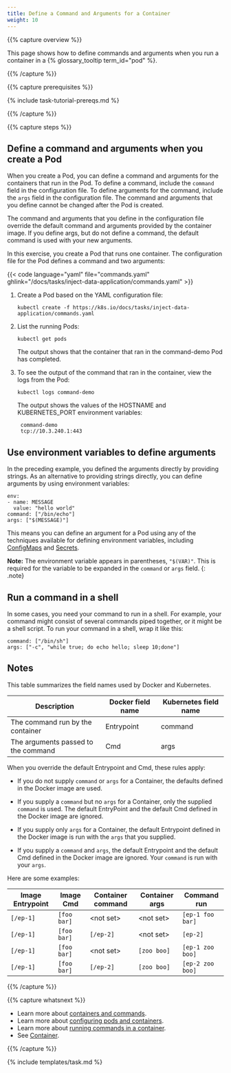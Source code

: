```yaml
---
title: Define a Command and Arguments for a Container
weight: 10
---
```


{{% capture overview %}}

This page shows how to define commands and arguments when you run a container
in a {% glossary_tooltip term_id="pod" %}.

{{% /capture %}}


{{% capture prerequisites %}}

{% include task-tutorial-prereqs.md %}

{{% /capture %}}


{{% capture steps %}}

## Define a command and arguments when you create a Pod

When you create a Pod, you can define a command and arguments for the
containers that run in the Pod. To define a command, include the `command`
field in the configuration file. To define arguments for the command, include
the `args` field in the configuration file. The command and arguments that
you define cannot be changed after the Pod is created.

The command and arguments that you define in the configuration file
override the default command and arguments provided by the container image.
If you define args, but do not define a command, the default command is used
with your new arguments.

In this exercise, you create a Pod that runs one container. The configuration
file for the Pod defines a command and two arguments:

{{< code language="yaml" file="commands.yaml" ghlink="/docs/tasks/inject-data-application/commands.yaml" >}}

1. Create a Pod based on the YAML configuration file:

       kubectl create -f https://k8s.io/docs/tasks/inject-data-application/commands.yaml

1. List the running Pods:

       kubectl get pods

    The output shows that the container that ran in the command-demo Pod has
    completed.

1. To see the output of the command that ran in the container, view the logs
from the Pod:

       kubectl logs command-demo

    The output shows the values of the HOSTNAME and KUBERNETES_PORT environment
    variables:

        command-demo
        tcp://10.3.240.1:443

## Use environment variables to define arguments

In the preceding example, you defined the arguments directly by
providing strings. As an alternative to providing strings directly,
you can define arguments by using environment variables:

    env:
    - name: MESSAGE
      value: "hello world"
    command: ["/bin/echo"]
    args: ["$(MESSAGE)"]

This means you can define an argument for a Pod using any of
the techniques available for defining environment variables, including
[ConfigMaps](/docs/tasks/configure-pod-container/configure-pod-configmap/)
and
[Secrets](/docs/concepts/configuration/secret/).

**Note:** The environment variable appears in parentheses, `"$(VAR)"`. This is
required for the variable to be expanded in the `command` or `args` field.
{: .note}

## Run a command in a shell

In some cases, you need your command to run in a shell. For example, your
command might consist of several commands piped together, or it might be a shell
script. To run your command in a shell, wrap it like this:

    command: ["/bin/sh"]
    args: ["-c", "while true; do echo hello; sleep 10;done"]

## Notes

This table summarizes the field names used by Docker and Kubernetes.

|              Description               |    Docker field name   | Kubernetes field name |
|----------------------------------------|------------------------|-----------------------|
|  The command run by the container      |   Entrypoint           |      command          |
|  The arguments passed to the command   |   Cmd                  |      args             |

When you override the default Entrypoint and Cmd, these rules apply:

* If you do not supply `command` or `args` for a Container, the defaults defined
in the Docker image are used.

* If you supply a `command` but no `args` for a Container, only the supplied
`command` is used. The default EntryPoint and the default Cmd defined in the Docker
image are ignored.

* If you supply only `args` for a Container, the default Entrypoint defined in
the Docker image is run with the `args` that you supplied.

* If you supply a `command` and `args`, the default Entrypoint and the default
Cmd defined in the Docker image are ignored. Your `command` is run with your
`args`.

Here are some examples:

| Image Entrypoint   |    Image Cmd     | Container command   |  Container args    |    Command run   |
|--------------------|------------------|---------------------|--------------------|------------------|
|     `[/ep-1]`      |   `[foo bar]`    |   &lt;not set&gt;   |   &lt;not set&gt;  | `[ep-1 foo bar]` |
|     `[/ep-1]`      |   `[foo bar]`    |      `[/ep-2]`      |   &lt;not set&gt;  |     `[ep-2]`     |
|     `[/ep-1]`      |   `[foo bar]`    |   &lt;not set&gt;   |     `[zoo boo]`    | `[ep-1 zoo boo]` |
|     `[/ep-1]`      |   `[foo bar]`    |   `[/ep-2]`         |     `[zoo boo]`    | `[ep-2 zoo boo]` |


{{% /capture %}}

{{% capture whatsnext %}}

* Learn more about [containers and commands](/docs/user-guide/containers/).
* Learn more about [configuring pods and containers](/docs/tasks/).
* Learn more about [running commands in a container](/docs/tasks/debug-application-cluster/get-shell-running-container/).
* See [Container](/docs/reference/generated/kubernetes-api/{{page.version}}/#container-v1-core).

{{% /capture %}}


{% include templates/task.md %}
